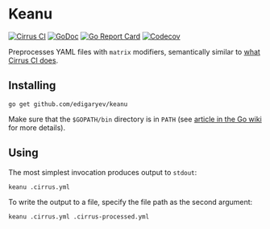 # Keanu

[![Cirrus CI](https://api.cirrus-ci.com/github/edigaryev/keanu.svg)](https://cirrus-ci.com/github/edigaryev/keanu)
[![GoDoc](https://godoc.org/github.com/edigaryev/keanu?status.svg)](https://godoc.org/github.com/edigaryev/keanu/preprocessor?tab=doc)
[![Go Report Card](https://goreportcard.com/badge/github.com/edigaryev/keanu)](https://goreportcard.com/report/github.com/edigaryev/keanu)
[![Codecov](https://codecov.io/gh/edigaryev/keanu/branch/master/graph/badge.svg)](https://codecov.io/gh/edigaryev/keanu)

Preprocesses YAML files with `matrix` modifiers, semantically similar to [what Cirrus CI does](https://cirrus-ci.org/guide/writing-tasks/#matrix-modification).

## Installing

```
go get github.com/edigaryev/keanu
```

Make sure that the `$GOPATH/bin` directory is in `PATH` (see [article in the Go wiki](https://github.com/golang/go/wiki/SettingGOPATH) for more details).

## Using

The most simplest invocation produces output to `stdout`:

```
keanu .cirrus.yml
```

To write the output to a file, specify the file path as the second argument:

```
keanu .cirrus.yml .cirrus-processed.yml
```
